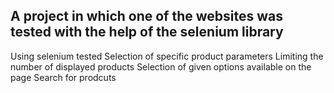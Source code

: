 <h2>A project in which one of the websites was tested with the help of the selenium library</h2>

Using selenium tested
Selection of specific product parameters
Limiting the number of displayed products
Selection of given options available on the page
Search for prodcuts
